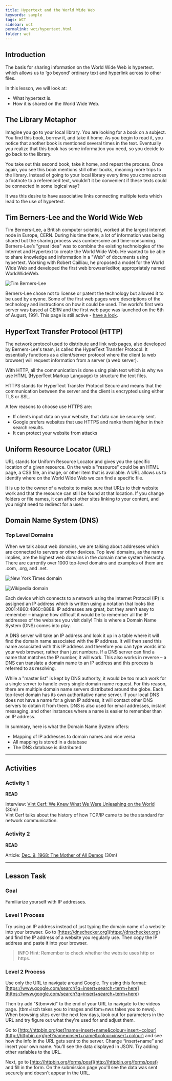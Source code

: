 ```yaml
---
title: Hypertext and the World Wide Web
keywords: sample
tags: WCT
sidebar: wct
permalink: wct/hypertext.html
folder: wct
---
```


## Introduction

The basis for sharing information on the World Wide Web is hypertext. which allows us to ‘go beyond’ ordinary text and hyperlink across to other files.

In this lesson, we will look at:

- What hypertext is.
- How it is shared on the World Wide Web.

## The Library Metaphor

Imagine you go to your local library. You are looking for a book on a subject. You find this book, borrow it, and take it home. As you begin to read it, you notice that another book is mentioned several times in the text. Eventually you realize that this book has some information you need, so you decide to go back to the library.

You take out this second book, take it home, and repeat the process. Once again, you see this book mentions still other books, meaning more trips to the library. Instead of going to your local library every time you come across a footnote to a referenced text, wouldn’t it be convenient if these texts could be connected in some logical way?

It was this desire to have associative links connecting multiple texts which lead to the use of hypertext.

## Tim Berners-Lee and the World Wide Web

Tim Berners-Lee, a British computer scientist, worked at the largest internet node in Europe, CERN. During his time there, a lot of information was being shared but the sharing process was cumbersome and time-consuming. Berners-Lee’s "great idea" was to combine the existing technologies of the Internet and Hypertext to create the World Wide Web. He wanted to be able to share knowledge and information in a "Web" of documents using hypertext. Working with Robert Cailliau, he proposed a model for the World Wide Web and developed the first web browser/editor, appropriately named WorldWideWeb.

![Tim Berners-Lee](../../images/wct/wct-tim-berners-lee.jpg)

Berners-Lee chose not to license or patent the technology but allowed it to be used by anyone. Some of the first web pages were descriptions of the technology and instructions on how it could be used. The world's first web server was based at CERN and the first web page was launched on the 6th of August, 1991. This page is still active - [have a look](http://info.cern.ch/hypertext/WWW/TheProject.html).

## HyperText Transfer Protocol (HTTP)

The network protocol used to distribute and link web pages, also developed by Berners-Lee's team, is called the HyperText Transfer Protocol. It essentially functions as a client/server protocol where the client (a web browser) will request information from a server (a web server).

With HTTP, all the communication is done using plain text which is why we use HTML (HyperText Markup Language) to structure the text files.

HTTPS stands for HyperText Transfer Protocol Secure and means that the communication between the server and the client is encrypted using either TLS or SSL.

A few reasons to choose use HTTPS are:

- If clients input data on your website, that data can be securely sent.
- Google prefers websites that use HTTPS and ranks them higher in their search results.
- It can protect your website from attacks

## Uniform Resource Locator (URL)

URL stands for Uniform Resource Locator and gives you the specific location of a given resource. On the web a "resource" could be an HTML page, a CSS file, an image, or other item that is available. A URL allows us to identify where on the World Wide Web we can find a specific file.

It is up to the owner of a website to make sure that URLs to their website work and that the resource can still be found at that location. If you change folders or file names, it can affect other sites linking to your content, and you might need to redirect for a user.

## Domain Name System (DNS)

### Top Level Domains

When we talk about web domains, we are talking about addresses which are connected to servers or other devices. Top level domains, as the name implies, are the highest web domains in the domain name system hierarchy. There are currently over 1000 top-level domains and examples of them are .com, .org, and .net.

![New York Times domain](../../images/wct/wct-nytimes.png)

![Wikipedia domain](../../images/wct/wct-wikipedia.png)

Each device which connects to a network using the Internet Protocol (IP) is assigned an IP address which is written using a notation that looks like 2001:4860:4860::8888. IP addresses are great, but they aren’t easy to remember – imagine how difficult it would be to remember all the IP addresses of the websites you visit daily! This is where a Domain Name System (DNS) comes into play.

A DNS server will take an IP address and look it up in a table where it will find the domain name associated with the IP address. It will then send this name associated with this IP address and therefore you can type words into your web browser, rather than just numbers. If a DNS server can find a name that matches the IP number, it will work. This also works in reverse – a DNS can translate a domain name to an IP address and this process is referred to as resolving.

While a "master list" is kept by DNS authority, it would be too much work for a single server to handle every single domain name request. For this reason, there are multiple domain name servers distributed around the globe. Each top-level domain has its own authoritative name server. If your local DNS does not have a name for a given IP address, it will contact other DNS servers to obtain it from them. DNS is also used for email addresses, instant messaging, and other instances where a name is easier to remember than an IP address.

In summary, here is what the Domain Name System offers:

- Mapping of IP addresses to domain names and vice versa
- All mapping is stored in a database
- The DNS database is distributed

<hr>

## Activities

### Activity 1

**READ**

Interview: [Vint Cerf: We Knew What We Were Unleashing on the World](https://www.wired.com/2012/04/epicenter-isoc-famers-qa-cerf/) (30m)  
Vint Cerf talks about the history of how TCP/IP came to be the standard for network communication.

### Activity 2

**READ**

Article: [Dec. 9, 1968: The Mother of All Demos](https://www.wired.com/2010/12/1209computer-mouse-mother-of-all-demos/) (30m)

<hr>

## Lesson Task

### Goal

Familiarize yourself with IP addresses.

### Level 1 Process

Try using an IP address instead of just typing the domain name of a website into your browser. Go to [https://dnschecker.org](https://dnschecker.org) and find the IP address of a website you regularly use. Then copy the IP address and paste it into your browser.

> INFO Hint: Remember to check whether the website uses http or https.

### Level 2 Process

Use only the URL to navigate around Google. Try using this format: [https://www.google.com/search?q=insert+search+term+here](https://www.google.com/search?q=insert+search+term+here)

Then try add "&tbm=vid" to the end of your URL to navigate to the videos page. (tbm=isch takes you to images and tbm=nws takes you to news). When browsing sites over the next few days, look out for parameters in the URL and try figure out what they're used for and adjust them.

Go to [http://httpbin.org/get?name=insert+name&colour=insert+colour](http://httpbin.org/get?name=insert+name&colour=insert+colour) and see how the info in the URL gets sent to the server. Change “insert+name” and insert your own name. You'll see the data displayed in JSON. Try adding other variables to the URL.

Next, go to [http://httpbin.org/forms/post](http://httpbin.org/forms/post) and fill in the form. On the submission page you'll see the data was sent securely and doesn't appear in the URL.
